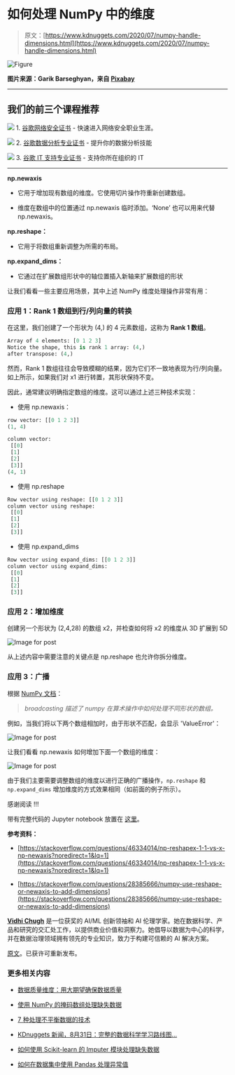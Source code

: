 # 如何处理 NumPy 中的维度

> 原文：[https://www.kdnuggets.com/2020/07/numpy-handle-dimensions.html](https://www.kdnuggets.com/2020/07/numpy-handle-dimensions.html)

![Figure](../Images/630d520ae43ec63ecb94940c09f0b1ee.png)

**图片来源：Garik Barseghyan，来自 [Pixabay](https://pixabay.com/illustrations/fractal-abstract-background-physics-1352598/)**

* * *

## 我们的前三个课程推荐

![](../Images/0244c01ba9267c002ef39d4907e0b8fb.png) 1\. [谷歌网络安全证书](https://www.kdnuggets.com/google-cybersecurity) - 快速进入网络安全职业生涯。

![](../Images/e225c49c3c91745821c8c0368bf04711.png) 2\. [谷歌数据分析专业证书](https://www.kdnuggets.com/google-data-analytics) - 提升你的数据分析技能

![](../Images/0244c01ba9267c002ef39d4907e0b8fb.png) 3\. [谷歌 IT 支持专业证书](https://www.kdnuggets.com/google-itsupport) - 支持你所在组织的 IT

* * *

**np.newaxis**

+   它用于增加现有数组的维度。它使用切片操作符重新创建数组。

+   维度在数组中的位置通过 np.newaxis 临时添加。‘None’ 也可以用来代替 np.newaxis。

**np.reshape：**

+   它用于将数组重新调整为所需的布局。

**np.expand_dims：**

+   它通过在扩展数组形状中的轴位置插入新轴来扩展数组的形状

让我们看看一些主要应用场景，其中上述 NumPy 维度处理操作非常有用：

### **应用 1**：**Rank 1 数组到行/列向量的转换**

在这里，我们创建了一个形状为 (4,) 的 4 元素数组，这称为 **Rank 1 数组**。

```py
Array of 4 elements: [0 1 2 3]
Notice the shape, this is rank 1 array: (4,)
after transpose: (4,)
```

然而，Rank 1 数组往往会导致模糊的结果，因为它们不一致地表现为行/列向量。如上所示，如果我们对 x1 进行转置，其形状保持不变。

因此，通常建议明确指定数组的维度。这可以通过上述三种技术实现：

+   使用 np.newaxis：

```py
row vector: [[0 1 2 3]]
(1, 4)

column vector:
 [[0]
 [1]
 [2]
 [3]]
(4, 1)
```

+   使用 np.reshape

```py
Row vector using reshape: [[0 1 2 3]]
column vector using reshape:
 [[0]
 [1]
 [2]
 [3]]
```

+   使用 np.expand_dims

```py
Row vector using expand_dims: [[0 1 2 3]]
column vector using expand_dims:
 [[0]
 [1]
 [2]
 [3]]
```

### **应用 2**：**增加维度**

创建另一个形状为 (2,4,28) 的数组 x2，并检查如何将 x2 的维度从 3D 扩展到 5D

![Image for post](../Images/dce53809e3b9fa8707c283dd74be3d55.png)

从上述内容中需要注意的关键点是 np.reshape 也允许你拆分维度。

### **应用 3：广播**

根据 [NumPy 文档](https://numpy.org/doc/stable/user/basics.broadcasting.html#:~:text=The%20term%20broadcasting%20describes%20how,that%20they%20have%20compatible%20shapes.)：

> *broadcasting 描述了 numpy 在算术操作中如何处理不同形状的数组。*

例如，当我们将以下两个数组相加时，由于形状不匹配，会显示 'ValueError'：

![Image for post](../Images/95564eee381c3b6dc91399f714caff3f.png)

让我们看看 np.newaxis 如何增加下面一个数组的维度：

![Image for post](../Images/a45db121f93285c2a6972adf91bbbb11.png)

由于我们主要需要调整数组的维度以进行正确的广播操作，`np.reshape` 和 `np.expand_dims` 增加维度的方式效果相同（如前面的例子所示）。

感谢阅读 !!!

带有完整代码的 Jupyter notebook 放置在 [这里](https://github.com/vidhi-am/numpy-dimension/blob/master/dimension%20handling-checkpoint.ipynb)。

**参考资料：**

+   [https://stackoverflow.com/questions/46334014/np-reshapex-1-1-vs-x-np-newaxis?noredirect=1&lq=1](https://stackoverflow.com/questions/46334014/np-reshapex-1-1-vs-x-np-newaxis?noredirect=1&lq=1)

+   [https://stackoverflow.com/questions/28385666/numpy-use-reshape-or-newaxis-to-add-dimensions](https://stackoverflow.com/questions/28385666/numpy-use-reshape-or-newaxis-to-add-dimensions)

**[Vidhi Chugh](https://vidhi-chugh.medium.com/)** 是一位获奖的 AI/ML 创新领袖和 AI 伦理学家。她在数据科学、产品和研究的交汇处工作，以提供商业价值和洞察力。她倡导以数据为中心的科学，并在数据治理领域拥有领先的专业知识，致力于构建可信赖的 AI 解决方案。

[原文](https://medium.com/analytics-vidhya/numpy-ways-to-handle-dimensions-939752c75d89)。已获许可重新发布。

### 更多相关内容

+   [数据质量维度：用大期望确保数据质量](https://www.kdnuggets.com/2023/03/data-quality-dimensions-assuring-data-quality-great-expectations.html)

+   [使用 NumPy 的掩码数组处理缺失数据](https://www.kdnuggets.com/masked-arrays-in-numpy-to-handle-missing-data)

+   [7 种处理不平衡数据的技术](https://www.kdnuggets.com/2017/06/7-techniques-handle-imbalanced-data.html)

+   [KDnuggets 新闻，8月31日：完整的数据科学学习路线图…](https://www.kdnuggets.com/2022/n35.html)

+   [如何使用 Scikit-learn 的 Imputer 模块处理缺失数据](https://www.kdnuggets.com/how-to-handle-missing-data-with-scikit-learns-imputer-module)

+   [如何在数据集中使用 Pandas 处理异常值](https://www.kdnuggets.com/how-to-handle-outliers-in-dataset-with-pandas)
